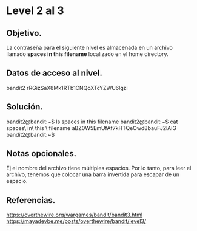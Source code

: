 # Level 2 al 3

## Objetivo.

La contraseña para el siguiente nivel es almacenada en  un archivo llamado **spaces in this filename** localizado en el home directory.

## Datos de acceso al nivel.

bandit2
rRGizSaX8Mk1RTb1CNQoXTcYZWU6lgzi

## Solución.

bandit2@bandit:~$ ls
spaces in this filename
bandit2@bandit:~$ cat spaces\ in\ this \ filename 
aBZ0W5EmUfAf7kHTQeOwd8bauFJ2lAiG
bandit2@bandit:~$

## Notas opcionales.

Ej el nombre del archivo tiene múltiples espacios. Por lo tanto, para leer el archivo, tenemos que colocar una barra invertida para escapar de un espacio.

## Referencias.

https://overthewire.org/wargames/bandit/bandit3.html
https://mayadevbe.me/posts/overthewire/bandit/level3/
